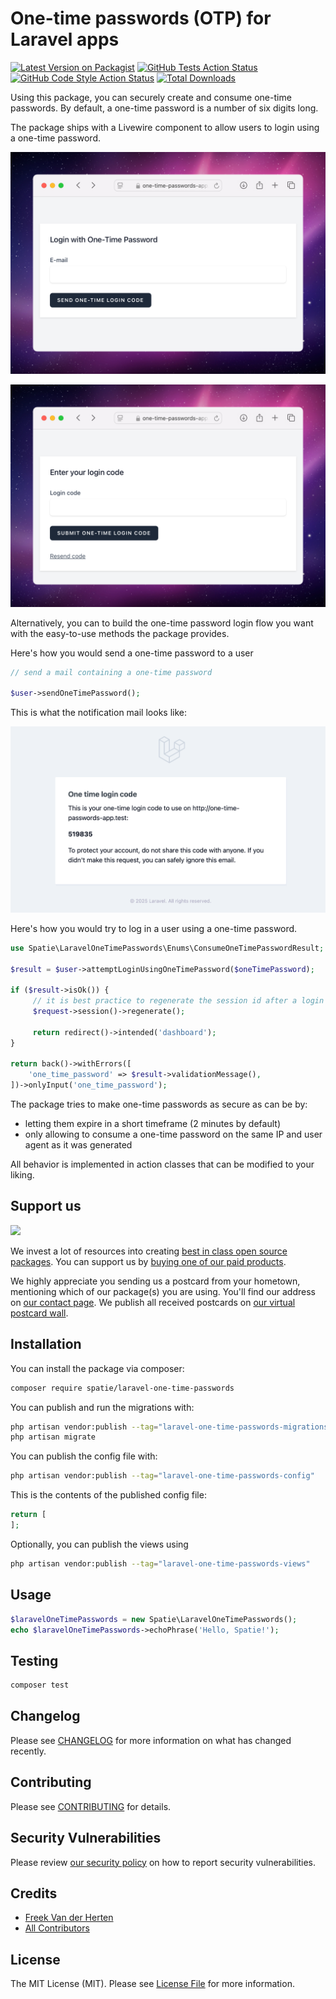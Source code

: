 # One-time passwords (OTP) for Laravel apps

[![Latest Version on Packagist](https://img.shields.io/packagist/v/spatie/laravel-one-time-passwords.svg?style=flat-square)](https://packagist.org/packages/spatie/laravel-one-time-passwords)
[![GitHub Tests Action Status](https://img.shields.io/github/actions/workflow/status/spatie/laravel-one-time-passwords/run-tests.yml?branch=main&label=tests&style=flat-square)](https://github.com/spatie/laravel-one-time-passwords/actions?query=workflow%3Arun-tests+branch%3Amain)
[![GitHub Code Style Action Status](https://img.shields.io/github/actions/workflow/status/spatie/laravel-one-time-passwords/fix-php-code-style-issues.yml?branch=main&label=code%20style&style=flat-square)](https://github.com/spatie/laravel-one-time-passwords/actions?query=workflow%3A"Fix+PHP+code+style+issues"+branch%3Amain)
[![Total Downloads](https://img.shields.io/packagist/dt/spatie/laravel-one-time-passwords.svg?style=flat-square)](https://packagist.org/packages/spatie/laravel-one-time-passwords)

Using this package, you can securely create and consume one-time passwords. By default, a one-time password is a number
of six digits long.

The package ships with a Livewire
component to allow users to login using a one-time password.

![image](/docs/images/form-email.png)

![image](/docs/images/form-code.png)

Alternatively, you can to build the one-time password login flow you want with the easy-to-use methods the package provides.

Here's how you would send a one-time password to a user

```php
// send a mail containing a one-time password

$user->sendOneTimePassword();
```

This is what the notification mail looks like:

![image](/docs/images/notification.png)

Here's how you would try to log in a user using a one-time password.

```php
use Spatie\LaravelOneTimePasswords\Enums\ConsumeOneTimePasswordResult;

$result = $user->attemptLoginUsingOneTimePassword($oneTimePassword);

if ($result->isOk()) {
     // it is best practice to regenerate the session id after a login   
     $request->session()->regenerate();
              
     return redirect()->intended('dashboard');
}

return back()->withErrors([
    'one_time_password' => $result->validationMessage(),
])->onlyInput('one_time_password');
```

The package tries to make one-time passwords as secure as can be by:

- letting them expire in a short timeframe (2 minutes by default)
- only allowing to consume a one-time password on the same IP and user agent as it was generated

All behavior is implemented in action classes that can be modified to your liking.


## Support us

[<img src="https://github-ads.s3.eu-central-1.amazonaws.com/laravel-one-time-passwords.jpg?t=1" width="419px" />](https://spatie.be/github-ad-click/laravel-one-time-passwords)

We invest a lot of resources into creating [best in class open source packages](https://spatie.be/open-source). You can support us by [buying one of our paid products](https://spatie.be/open-source/support-us).

We highly appreciate you sending us a postcard from your hometown, mentioning which of our package(s) you are using. You'll find our address on [our contact page](https://spatie.be/about-us). We publish all received postcards on [our virtual postcard wall](https://spatie.be/open-source/postcards).

## Installation

You can install the package via composer:

```bash
composer require spatie/laravel-one-time-passwords
```

You can publish and run the migrations with:

```bash
php artisan vendor:publish --tag="laravel-one-time-passwords-migrations"
php artisan migrate
```

You can publish the config file with:

```bash
php artisan vendor:publish --tag="laravel-one-time-passwords-config"
```

This is the contents of the published config file:

```php
return [
];
```

Optionally, you can publish the views using

```bash
php artisan vendor:publish --tag="laravel-one-time-passwords-views"
```

## Usage

```php
$laravelOneTimePasswords = new Spatie\LaravelOneTimePasswords();
echo $laravelOneTimePasswords->echoPhrase('Hello, Spatie!');
```

## Testing

```bash
composer test
```

## Changelog

Please see [CHANGELOG](CHANGELOG.md) for more information on what has changed recently.

## Contributing

Please see [CONTRIBUTING](CONTRIBUTING.md) for details.

## Security Vulnerabilities

Please review [our security policy](../../security/policy) on how to report security vulnerabilities.

## Credits

- [Freek Van der Herten](https://github.com/freekmurze)
- [All Contributors](../../contributors)

## License

The MIT License (MIT). Please see [License File](LICENSE.md) for more information.
